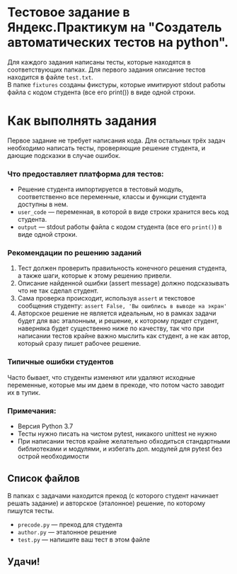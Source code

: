 # Тестовое задание в Яндекс.Практикум на "Создатель автоматических тестов на python".


Для каждого задания написаны тесты, которые находятся в соответствующих папках. Для первого задания описание тестов находится в файле `test.txt`.  
В папке `fixtures` созданы фикстуры, которые имитируют stdout работы файла с кодом студента (все его print()) в виде одной строки.

# Как выполнять задания
Первое задание не требует написания кода.
Для остальных трёх задач необходимо написать тесты, проверяющие решение студента, и дающие подсказки в случае ошибок.

### Что предоставляет платформа для тестов:
- Решение студента импортируется в тестовый модуль, соответственно все переменные, классы и функции студента доступны в нем. 
- `user_code` — переменная, в которой в виде строки хранится весь код студента.
- `output` — stdout работы файла с кодом студента (все его `print()`) в виде одной строки. 

### Рекомендации по решению заданий
1. Тест должен проверить правильность конечного решения студента, а также шаги, которые к этому решению привели.  
2. Описание найденной ошибки (assert message) должно подсказывать что не так сделал студент.  
3. Сама проверка происходит, используя `assert` и текстовое сообщения студенту:
`assert False, 'Вы ошиблись в выводе на экран'`  
4. Авторское решение не является идеальным, но в рамках задачи будет для вас эталонным, и решение, к которому придет студент, наверняка будет существенно ниже по качеству, так что при написании тестов крайне важно мыслить как студент, а не как автор, который сразу пишет рабочее решение.

### Типичные ошибки студентов
Часто бывает, что студенты изменяют или удаляют исходные переменные, которые мы им даем в прекоде, что потом часто заводит их в тупик.  

### Примечания: 
- Версия Python 3.7
- Тесты нужно писать на чистом pytest, никакого unittest не нужно
- При написании тестов крайне желательно обходиться стандартными библиотеками и модулями, и избегать доп. модулей для pytest без острой необходимости

## Список файлов
В папках с задачами находится прекод (с которого студент начинает решать задание) и авторское (эталонное) решение, по которому пишутся тесты.  
- `precode.py` — прекод для студента
- `author.py` — эталонное решение
- `test.py` — напишите ваш тест в этом файле

## Удачи!